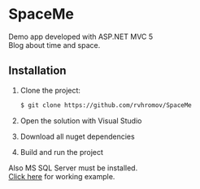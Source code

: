 # SpaceMe
Demo app developed with ASP.NET MVC 5<br />
Blog about time and space. 

## Installation
1. Clone the project:

    ```bash
    $ git clone https://github.com/rvhromov/SpaceMe
    ```

2. Open the solution with Visual Studio
3. Download all nuget dependencies
4. Build and run the project

Also MS SQL Server must be installed.<br />
[Click here](http://spaceme.somee.com/) for working example.
